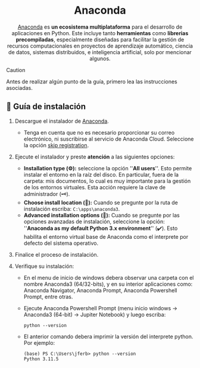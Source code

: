<div  align="center">
   
# Anaconda

[Anaconda](https://www.anaconda.com/) es **un ecosistema multiplataforma** para el desarrollo de aplicaciones en Python. Este incluye tanto **herramientas** como **librerias precompiladas**, especialmente diseñadas para facilitar la gestión de recursos computacionales en proyectos de aprendizaje automático, ciencia de datos, sistemas distribuidos, e inteligencia artificial, solo por mencionar algunos.

</div>

> [!CAUTION]
> Antes de realizar algún punto de la guía, primero lea las instrucciones asociadas.

## 📝 Guía de instalación

1. Descargue el instalador de [Anaconda](https://www.anaconda.com/download).
   - Tenga en cuenta que no es necesario proporcionar su correo electrónico, ni suscribirse al servicio de Anaconda Cloud. Seleccione la opción [skip registration](https://www.anaconda.com/download/success).
     
2. Ejecute el instalador y preste **atención** a las siguientes opciones:
   - **Installation type (⚙️):** seleccione la opción ''**All users**''. Esto permite instalar el entorno en la raíz del disco. En particular, fuera de la carpeta: mis documentos, lo cual es muy importante para la gestión de los entornos virtuales. Esta acción requiere la clave de administrador (🗝️).
   - **Choose install location (📁):** Cuando se pregunte por la ruta de instalación escriba: `C:\apps\anaconda3`.
   - **Advanced installation options (📌):** Cuando se pregunte por las opciones avanzadas de instalación, seleccione la opción: ''**Anaconda as my default Python 3.x environment**'' (✔️). Esto habilita el entorno virtual base de Anaconda como el interprete por defecto del sistema operativo.


     
3. Finalice el proceso de instalación.
   
4. Verifique su instalación:
   - En el menu de inicio de windows debera observar una carpeta con el nombre Anaconda3 (64/32-bits), y en su interior aplicaciones como: Anaconda Navigator, Anaconda Prompt, Anaconda Powershell Prompt, entre otras.
   - Ejecute Anaconda Powershell Prompt (menu inicio windows &rarr;  Anaconda3 (64-bit) &rarr; Jupiter Notebook) y luego escriba:
     
      ```console
      python --version
      ```
   
   - El anterior comando debera imprimir la versión del interprete python. Por ejemplo:
     
      ```console
      (base) PS C:\Users\jferb> python --version
      Python 3.11.5
      ```
   
   

